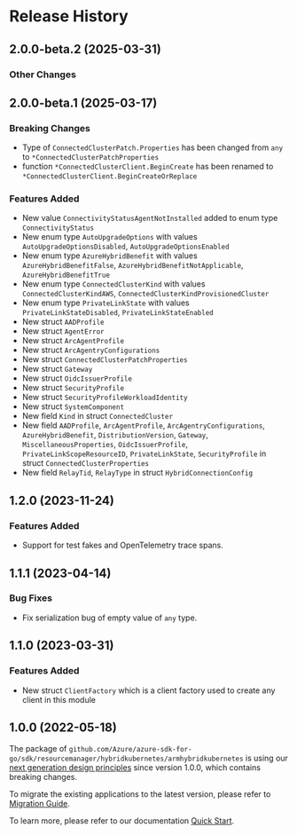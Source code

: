 # Release History

## 2.0.0-beta.2 (2025-03-31)
### Other Changes


## 2.0.0-beta.1 (2025-03-17)
### Breaking Changes

- Type of `ConnectedClusterPatch.Properties` has been changed from `any` to `*ConnectedClusterPatchProperties`
- function  `*ConnectedClusterClient.BeginCreate` has been renamed to `*ConnectedClusterClient.BeginCreateOrReplace`

### Features Added

- New value `ConnectivityStatusAgentNotInstalled` added to enum type `ConnectivityStatus`
- New enum type `AutoUpgradeOptions` with values `AutoUpgradeOptionsDisabled`, `AutoUpgradeOptionsEnabled`
- New enum type `AzureHybridBenefit` with values `AzureHybridBenefitFalse`, `AzureHybridBenefitNotApplicable`, `AzureHybridBenefitTrue`
- New enum type `ConnectedClusterKind` with values `ConnectedClusterKindAWS`, `ConnectedClusterKindProvisionedCluster`
- New enum type `PrivateLinkState` with values `PrivateLinkStateDisabled`, `PrivateLinkStateEnabled`
- New struct `AADProfile`
- New struct `AgentError`
- New struct `ArcAgentProfile`
- New struct `ArcAgentryConfigurations`
- New struct `ConnectedClusterPatchProperties`
- New struct `Gateway`
- New struct `OidcIssuerProfile`
- New struct `SecurityProfile`
- New struct `SecurityProfileWorkloadIdentity`
- New struct `SystemComponent`
- New field `Kind` in struct `ConnectedCluster`
- New field `AADProfile`, `ArcAgentProfile`, `ArcAgentryConfigurations`, `AzureHybridBenefit`, `DistributionVersion`, `Gateway`, `MiscellaneousProperties`, `OidcIssuerProfile`, `PrivateLinkScopeResourceID`, `PrivateLinkState`, `SecurityProfile` in struct `ConnectedClusterProperties`
- New field `RelayTid`, `RelayType` in struct `HybridConnectionConfig`


## 1.2.0 (2023-11-24)
### Features Added

- Support for test fakes and OpenTelemetry trace spans.


## 1.1.1 (2023-04-14)
### Bug Fixes

- Fix serialization bug of empty value of `any` type.


## 1.1.0 (2023-03-31)
### Features Added

- New struct `ClientFactory` which is a client factory used to create any client in this module


## 1.0.0 (2022-05-18)

The package of `github.com/Azure/azure-sdk-for-go/sdk/resourcemanager/hybridkubernetes/armhybridkubernetes` is using our [next generation design principles](https://azure.github.io/azure-sdk/general_introduction.html) since version 1.0.0, which contains breaking changes.

To migrate the existing applications to the latest version, please refer to [Migration Guide](https://aka.ms/azsdk/go/mgmt/migration).

To learn more, please refer to our documentation [Quick Start](https://aka.ms/azsdk/go/mgmt).